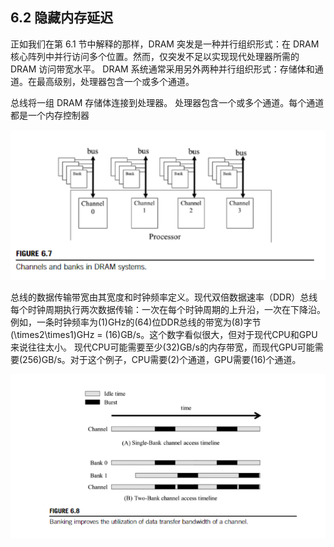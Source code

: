 ## 6.2 隐藏内存延迟

正如我们在第 6.1 节中解释的那样，DRAM 突发是一种并行组织形式：在 DRAM 核心阵列中并行访问多个位置。然而，仅突发不足以实现现代处理器所需的 DRAM 访问带宽水平。
DRAM 系统通常采用另外两种并行组织形式：存储体和通道。在最高级别，处理器包含一个或多个通道。



总线将一组 DRAM 存储体连接到处理器。
处理器包含一个或多个通道。每个通道都是一个内存控制器

![img_2.png](img_2.png)


总线的数据传输带宽由其宽度和时钟频率定义。现代双倍数据速率（DDR）总线每个时钟周期执行两次数据传输：一次在每个时钟周期的上升沿，一次在下降沿。例如，一条时钟频率为\(1\)GHz的\(64\)位DDR总线的带宽为\(8\)字节\(\times2\times1\)GHz = \(16\)GB/s。这个数字看似很大，但对于现代CPU和GPU来说往往太小。
现代CPU可能需要至少\(32\)GB/s的内存带宽，而现代GPU可能需要\(256\)GB/s。对于这个例子，CPU需要\(2\)个通道，GPU需要\(16\)个通道。

![img_3.png](img_3.png)